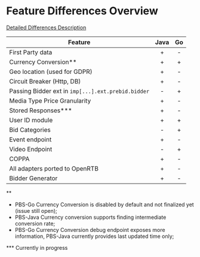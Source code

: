 # Feature Differences Overview

[Detailed Differences Description](differenceBetweenPBSGo-and-Java.md)

 Feature | Java | Go 
| --- | :---: | :---:|
First Party data |+|-
Currency Conversion** |+|+
Geo location (used for GDPR) |+|-
Circuit Breaker (Http, DB) |+|-
Passing Bidder ext in `imp[...].ext.prebid.bidder` |-|+
Media Type Price Granularity |+|-
Stored Responses*** |+|-
User ID module |+|+
Bid Categories |-|+
Event endpoint |+|-
Video Endpoint |-|+
COPPA |+|-
All adapters ported to OpenRTB |+|-
Bidder Generator |+|-


**
* PBS-Go Currency Conversion is disabled by default and not finalized yet (issue still open);
* PBS-Java Currency conversion supports finding intermediate conversion rate;
* PBS-Go Currency Conversion debug endpoint exposes more information, PBS-Java currently provides last updated time only;

*** Currently in progress
